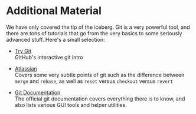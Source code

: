 Additional Material
===================

We have only covered the tip of the iceberg.
Git is a very powerful tool, and there are tons of tutorials that go from the very basics to some seriously advanced stuff.
Here's a small selection:

- [Try Git](https://try.github.io/levels/1/challenges/1)  
  GitHub's interactive git intro

- [Atlassian](https://www.atlassian.com/git/tutorials)  
  Covers some very subtle points of git such as the difference between `merge` and `rebase`, as well as `reset` versus `checkout` versus `revert`

- [Git Documentation](https://git-scm.com/documentation)  
  The official git documentation covers everything there is to know, and also lists various GUI tools and helper utilities.
